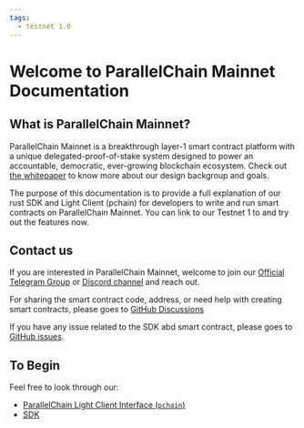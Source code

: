 ```yaml
---
tags:
  - testnet 1.0
---
```



# Welcome to ParallelChain Mainnet Documentation

## What is ParallelChain Mainnet?

ParallelChain Mainnet is a breakthrough layer-1 smart contract platform with a unique delegated-proof-of-stake system designed to power an accountable, democratic, ever-growing blockchain ecosystem. Check out [the whitepaper](https://www.parallelchain.io/parallelchain/mainnet) to know more about our design backgroup and goals.

The purpose of this documentation is to provide a full explanation of our rust SDK and Light Client (pchain) for developers to write and run smart contracts on ParallelChain Mainnet. You can link to our Testnet 1 to and try out the features now.

## Contact us
If you are interested in ParallelChain Mainnet, welcome to join our [Official Telegram Group](https://t.me/parallelchainofficial) or [Discord channel](#https://discord.gg/ea2WtnadgE) and reach out.

For sharing the smart contract code, address, or need help with creating smart contracts, please goes to [GitHub Discussions](https://github.com/parallelchain-io/parallelchain-sdk/discussions)

If you have any issue related to the SDK abd smart contract, please goes to [GitHub issues](https://github.com/parallelchain-io/parallelchain-sdk/issues).

## To Begin
Feel free to look through our:

* [ParallelChain Light Client Interface (`pchain`)](cli/index.md)
* [SDK](smart_contract_sdk/index.md)